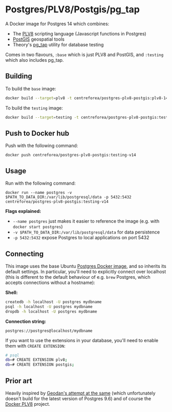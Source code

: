 # Postgres/PLV8/Postgis/pg_tap

A Docker image for Postgres 14 which combines:
- The [PLV8](https://github.com/plv8/plv8) scripting language (Javascript functions in Postgres)
- [PostGIS](https://postgis.net/) geospatial tools
- Theory's [pg_tap](https://github.com/theory/pgtap) utility for database testing

Comes in two flavours, `:base` which is just PLV8 and PostGIS, and `:testing` which also includes pg_tap.

## Building

To build the `base` image:

```sh
docker build --target=plv8 -t centreforea/postgres-plv8-postgis:plv8-14 .
```

To build the `testing` image:

```sh
docker build --target=testing -t centreforea/postgres-plv8-postgis:testing-v14 .
```

## Push to Docker hub

Push with the following command:

```
docker push centreforea/postgres-plv8-postgis:testing-v14
```

## Usage

Run with the following command:

```
docker run --name postgres -v $PATH_TO_DATA_DIR:/var/lib/postgresql/data -p 5432:5432 centreforea/postgres-plv8-postgis:testing-v14
```

**Flags explained:**

- `--name postgres` just makes it easier to reference the image (e.g. with `docker start postgres`)
- `-v $PATH_TO_DATA_DIR:/var/lib/postgresql/data` for data persistence
- `-p 5432:5432` expose Postgres to local applications on port 5432

## Connecting

This image uses the base Ubuntu [Postgres Docker image](https://hub.docker.com/_/postgres), and so inherits its default settings. In particular, you'll need to explicitly connect over localhost (this is different to the default behaviour of e.g. `brew` Postgres, which accepts connections without a hostname):

**Shell:**

```sh
createdb -h localhost -U postgres mydbname
psql -h localhost -U postgres mydbname
dropdb -h localhost -U postgres mydbname
```

**Connection string:**

```
postgres://postgres@localhost/mydbname
```

If you want to use the extensions in your database, you'll need to enable them with `CREATE EXTENSION`:

```sh
# psql
db=# CREATE EXTENSION plv8;
db=# CREATE EXTENSION postgis;
```

## Prior art

Heavily inspired by [Geodan's attempt at the same](https://github.com/Geodan/docker-postgres-plv8-postgis) (which unfortunately doesn't build for the latest version of Postgres 9.6) and of course the [Docker PLV8](https://hub.docker.com/r/clkao/postgres-plv8/) project.
